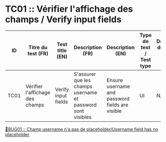 TC01 :: Vérifier l'affichage des champs / Verify input fields
=============================================================

| ID   | Titre du test (FR)              | Test title (EN)     | Description (FR)                                            | Description (EN)                                | Type de test / Test type | Données de test / Test data | Résultat attendu (FR)    | Expected result (EN) | Status |
|------|---------------------------------|---------------------|-------------------------------------------------------------|-------------------------------------------------|--------------------------|-----------------------------|--------------------------|----------------------|--------|
| TC01 | Vérifier l'affichage des champs | Verify input fields | S'assurer que les champs username et password sont visibles | Ensure username and password fields are visible | UI                       | N/A                         | Les champs sont visibles | Fields are visible   | Pass   |

[🐞BUG01 :: Champ username n'a pas de placeholder/Username field has no placeholder](../bugs/bug01.md)
